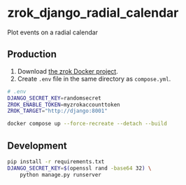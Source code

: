 # zrok_django_radial_calendar
Plot events on a radial calendar

## Production

1. Download [the zrok Docker project](https://docs.zrok.io/zrok-public-reserved/compose.yml).
1. Create `.env` file in the same directory as `compose.yml`.

```bash
# .env
DJANGO_SECRET_KEY=randomsecret
ZROK_ENABLE_TOKEN=myzrokaccounttoken
ZROK_TARGET="http://django:8001"
```

```bash
docker compose up --force-recreate --detach --build
```

## Development

```bash
pip install -r requirements.txt
DJANGO_SECRET_KEY=$(openssl rand -base64 32) \
    python manage.py runserver
```
